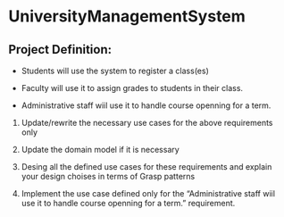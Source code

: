 # UniversityManagementSystem

## Project Definition:
- Students will use the system to register a class(es)

- Faculty will use it to assign grades to students in their class.

- Administrative staff wiil use it to handle course openning for a term. 

1.    Update/rewrite the necessary use cases for the above requirements only

2.    Update the domain model if it is necessary

3.    Desing all the defined use cases for these requirements and explain your design choises in terms of Grasp patterns

4.    Implement the use case defined only for the “Administrative staff wiil use it to handle course openning for a term.” requirement.

